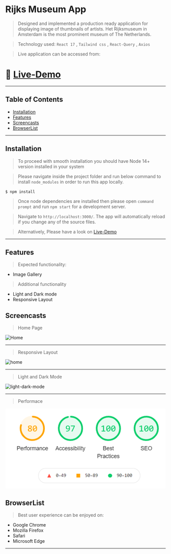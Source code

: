 # Rijks Museum App

> Designed and implemented a production ready application for displaying image of thumbnails of artists. Het Rijksmuseum in Amsterdam is the most prominent museum of The Netherlands.

> Technology used: `React 17` , `Tailwind css` , `React-Query` , `Axios`

> Live application can be accessed from:

# 🚀 [Live-Demo](https://faran-qardio.web.app/home)

---

## Table of Contents

- [Installation](#installation)
- [Features](#features)
- [Screencasts](#screencasts)
- [BrowserList](#browserlist)

---

## Installation

> To proceed with smooth installation you should have Node 14+ version installed in your system

> Please navigate inside the project folder and run below command to install `node_modules` in order to run this app locally.

```shell
$ npm install
```

> Once node dependencies are installed then please open `command prompt` and run `npm start` for a development server.

> Navigate to `http://localhost:3000/`.
> The app will automatically reload if you change any of the source files.

> Alternatively, Please have a look on [Live-Demo](https://faran-qardio.web.app/home)

---

## Features

> Expected functionality:

- Image Gallery

> Additional functionality

- Light and Dark mode
- Responsive Layout

## Screencasts

> Home Page

![Home](./gifs/homepageGif.gif)

---

> Responsive Layout

![home](./gifs/homepageMobile1.gif)

---

> Light and Dark Mode

![light-dark-mode](./gifs/light-dark.gif)

---

> Performace

![peformance](./gifs/performance.png)

## BrowserList

> Best user experience can be enjoyed on:

- Google Chrome
- Mozilla Firefox
- Safari
- Microsoft Edge

---
